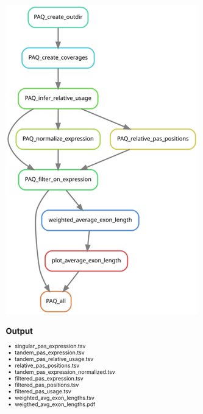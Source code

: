 ![rule_graph][rule-graph]

[rule-graph]: images/rulegraph.svg


## Output
- singular_pas_expression.tsv
- tandem_pas_expression.tsv
- tandem_pas_relative_usage.tsv
- relative_pas_positions.tsv
- tandem_pas_expression_normalized.tsv
- filtered_pas_expression.tsv
- filtered_pas_positions.tsv
- filtered_pas_usage.tsv
- weighted_avg_exon_lengths.tsv
- weigthed_avg_exon_lengths.pdf
